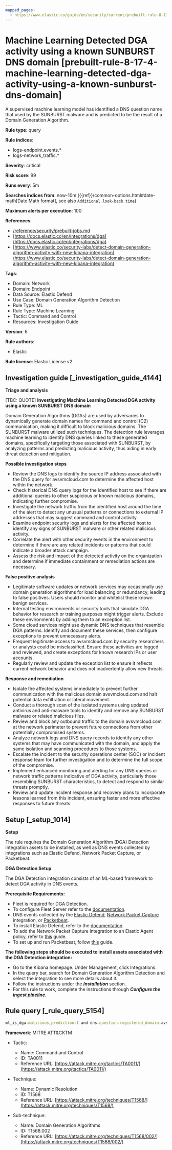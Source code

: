 ```yaml
---
mapped_pages:
  - https://www.elastic.co/guide/en/security/current/prebuilt-rule-8-17-4-machine-learning-detected-dga-activity-using-a-known-sunburst-dns-domain.html
---
```


# Machine Learning Detected DGA activity using a known SUNBURST DNS domain [prebuilt-rule-8-17-4-machine-learning-detected-dga-activity-using-a-known-sunburst-dns-domain]

A supervised machine learning model has identified a DNS question name that used by the SUNBURST malware and is predicted to be the result of a Domain Generation Algorithm.

**Rule type**: query

**Rule indices**:

* logs-endpoint.events.*
* logs-network_traffic.*

**Severity**: critical

**Risk score**: 99

**Runs every**: 5m

**Searches indices from**: now-10m ({{ref}}/common-options.html#date-math[Date Math format], see also [`Additional look-back time`](docs-content://solutions/security/detect-and-alert/create-detection-rule.md#rule-schedule))

**Maximum alerts per execution**: 100

**References**:

* [/reference/security/prebuilt-jobs.md](/reference/prebuilt-jobs.md)
* [https://docs.elastic.co/en/integrations/dga](https://docs.elastic.co/en/integrations/dga)
* [https://www.elastic.co/security-labs/detect-domain-generation-algorithm-activity-with-new-kibana-integration](https://www.elastic.co/security-labs/detect-domain-generation-algorithm-activity-with-new-kibana-integration)

**Tags**:

* Domain: Network
* Domain: Endpoint
* Data Source: Elastic Defend
* Use Case: Domain Generation Algorithm Detection
* Rule Type: ML
* Rule Type: Machine Learning
* Tactic: Command and Control
* Resources: Investigation Guide

**Version**: 6

**Rule authors**:

* Elastic

**Rule license**: Elastic License v2

## Investigation guide [_investigation_guide_4144]

**Triage and analysis**

[TBC: QUOTE]
**Investigating Machine Learning Detected DGA activity using a known SUNBURST DNS domain**

Domain Generation Algorithms (DGAs) are used by adversaries to dynamically generate domain names for command and control (C2) communication, making it difficult to block malicious domains. The SUNBURST malware utilized such techniques. The detection rule leverages machine learning to identify DNS queries linked to these generated domains, specifically targeting those associated with SUNBURST, by analyzing patterns and predicting malicious activity, thus aiding in early threat detection and mitigation.

**Possible investigation steps**

* Review the DNS logs to identify the source IP address associated with the DNS query for avsvmcloud.com to determine the affected host within the network.
* Check historical DNS query logs for the identified host to see if there are additional queries to other suspicious or known malicious domains, indicating further compromise.
* Investigate the network traffic from the identified host around the time of the alert to detect any unusual patterns or connections to external IP addresses that may suggest command and control activity.
* Examine endpoint security logs and alerts for the affected host to identify any signs of SUNBURST malware or other related malicious activity.
* Correlate the alert with other security events in the environment to determine if there are any related incidents or patterns that could indicate a broader attack campaign.
* Assess the risk and impact of the detected activity on the organization and determine if immediate containment or remediation actions are necessary.

**False positive analysis**

* Legitimate software updates or network services may occasionally use domain generation algorithms for load balancing or redundancy, leading to false positives. Users should monitor and whitelist these known benign services.
* Internal testing environments or security tools that simulate DGA behavior for research or training purposes might trigger alerts. Exclude these environments by adding them to an exception list.
* Some cloud services might use dynamic DNS techniques that resemble DGA patterns. Identify and document these services, then configure exceptions to prevent unnecessary alerts.
* Frequent legitimate access to avsvmcloud.com by security researchers or analysts could be misclassified. Ensure these activities are logged and reviewed, and create exceptions for known research IPs or user accounts.
* Regularly review and update the exception list to ensure it reflects current network behavior and does not inadvertently allow new threats.

**Response and remediation**

* Isolate the affected systems immediately to prevent further communication with the malicious domain avsvmcloud.com and halt potential data exfiltration or lateral movement.
* Conduct a thorough scan of the isolated systems using updated antivirus and anti-malware tools to identify and remove any SUNBURST malware or related malicious files.
* Review and block any outbound traffic to the domain avsvmcloud.com at the network perimeter to prevent future connections from other potentially compromised systems.
* Analyze network logs and DNS query records to identify any other systems that may have communicated with the domain, and apply the same isolation and scanning procedures to those systems.
* Escalate the incident to the security operations center (SOC) or incident response team for further investigation and to determine the full scope of the compromise.
* Implement enhanced monitoring and alerting for any DNS queries or network traffic patterns indicative of DGA activity, particularly those resembling SUNBURST characteristics, to detect and respond to similar threats promptly.
* Review and update incident response and recovery plans to incorporate lessons learned from this incident, ensuring faster and more effective responses to future threats.


## Setup [_setup_1014]

**Setup**

The rule requires the Domain Generation Algorithm (DGA) Detection integration assets to be installed, as well as DNS events collected by integrations such as Elastic Defend, Network Packet Capture, or Packetbeat.

**DGA Detection Setup**

The DGA Detection integration consists of an ML-based framework to detect DGA activity in DNS events.

**Prerequisite Requirements:**

* Fleet is required for DGA Detection.
* To configure Fleet Server refer to the [documentation](docs-content://reference/ingestion-tools/fleet/fleet-server.md).
* DNS events collected by the [Elastic Defend](https://docs.elastic.co/en/integrations/endpoint), [Network Packet Capture](https://docs.elastic.co/integrations/network_traffic) integration, or [Packetbeat](beats://docs/reference/packetbeat/packetbeat-overview.md).
* To install Elastic Defend, refer to the [documentation](docs-content://solutions/security/configure-elastic-defend/install-elastic-defend.md).
* To add the Network Packet Capture integration to an Elastic Agent policy, refer to [this](docs-content://reference/ingestion-tools/fleet/add-integration-to-policy.md) guide.
* To set up and run Packetbeat, follow [this](beats://docs/reference/packetbeat/setting-up-running.md) guide.

**The following steps should be executed to install assets associated with the DGA Detection integration:**

* Go to the Kibana homepage. Under Management, click Integrations.
* In the query bar, search for Domain Generation Algorithm Detection and select the integration to see more details about it.
* Follow the instructions under the ***Installation*** section.
* For this rule to work, complete the instructions through ***Configure the ingest pipeline***.


## Rule query [_rule_query_5154]

```js
ml_is_dga.malicious_prediction:1 and dns.question.registered_domain:avsvmcloud.com
```

**Framework**: MITRE ATT&CKTM

* Tactic:

    * Name: Command and Control
    * ID: TA0011
    * Reference URL: [https://attack.mitre.org/tactics/TA0011/](https://attack.mitre.org/tactics/TA0011/)

* Technique:

    * Name: Dynamic Resolution
    * ID: T1568
    * Reference URL: [https://attack.mitre.org/techniques/T1568/](https://attack.mitre.org/techniques/T1568/)

* Sub-technique:

    * Name: Domain Generation Algorithms
    * ID: T1568.002
    * Reference URL: [https://attack.mitre.org/techniques/T1568/002/](https://attack.mitre.org/techniques/T1568/002/)



